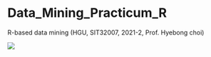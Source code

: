 # Data_Mining_Practicum_R
R-based data mining (HGU, SIT32007, 2021-2, Prof. Hyebong choi)


<img src="https://img.shields.io/badge/Scss-green?style=flat&logo=Sass&logoColor=CC6699"/>
